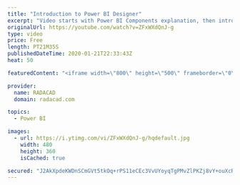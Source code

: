 ```yaml
---
title: "Introduction to Power BI Designer"
excerpt: "Video starts with Power BI Components explanation, then introduction to Power BI Designer which is the Editor for Power Query, Power Pivot, and Power View. Deployment to Power BI site, building dashboards and reports, and Power Q&A is demoed. Power BI App is also showed in the demo"
originalUrl: https://youtube.com/watch?v=ZFxWXdQnJ-g
type: video
price: Free
length: PT21M35S
publishedDateTime: 2020-01-21T22:33:43Z
heat: 50

featuredContent: "<iframe width=\"800\" height=\"500\" frameborder=\"0\" src=\"https://www.youtube.com/embed/ZFxWXdQnJ-g\" allow=\"accelerometer; autoplay; encrypted-media; gyroscope; picture-in-picture\" allowfullscreen></iframe>"

provider:
  name: RADACAD
  domain: radacad.com

topics:
  - Power BI

images:
  - url: https://i.ytimg.com/vi/ZFxWXdQnJ-g/hqdefault.jpg
    width: 480
    height: 360
    isCached: true

secured: "J2AkXpdeKWDnSCmGVt5tkOq+rPS11eCEc3VvUYoyqTgPMvZlPKZj8vY+ouXcRSOwx+NkYeHWTEbnIaqvVSlwKselucYR8g0w6ctPEvGiPpmxAdNXQJtiH0Id0JfXBKgF+F7ko4PCvTysqAX1ZRrYbG05AEUDbxqQdOZs594cpM5OGd/JDLuWw0IfiKR95Ff/7oZfA6BYWNpC7And3vPJdoZNZbBoKEhsDhZtix1Vfr2hpZE2MVNsU/h6l7P9+NUOgQdsdL8VjNb960RMWP4FPf4SKDtPwRg0ZfGzUYPnWDPQBsGcqAM1uKJ9R1a4+MrMYm6LXeKE6rYQAN1pVOnQBv7MZUJ6qBF1ZKwH4auNxSSZTD9VjXAWgDfKcvl4Acge18FW3P9neiFsEOp2MZsApBBThwb+tntE+JXPQCcLG2E=;FVu0rwjqOou517TpqAJkQA=="
---
```



